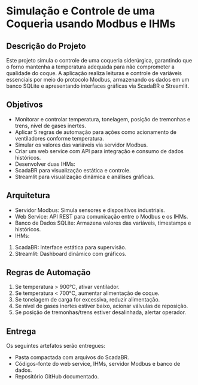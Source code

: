 # Simulação e Controle de uma Coqueria usando Modbus e IHMs

## Descrição do Projeto
Este projeto simula o controle de uma coqueria siderúrgica, garantindo que o forno mantenha a temperatura adequada para não comprometer a qualidade do coque. A aplicação realiza leituras e controle de variáveis essenciais por meio do protocolo Modbus, armazenando os dados em um banco SQLite e apresentando interfaces gráficas via ScadaBR e Streamlit.

## Objetivos
- Monitorar e controlar temperatura, tonelagem, posição de tremonhas e trens, nível de gases inertes.
- Aplicar 5 regras de automação para ações como acionamento de ventiladores conforme temperatura.
- Simular os valores das variáveis via servidor Modbus.
- Criar um web service com API para integração e consumo de dados históricos.
- Desenvolver duas IHMs:
- ScadaBR para visualização estática e controle.
- Streamlit para visualização dinâmica e análises gráficas.


## Arquitetura
- Servidor Modbus: Simula sensores e dispositivos industriais.
- Web Service: API REST para comunicação entre o Modbus e os IHMs.
- Banco de Dados SQLite: Armazena valores das variáveis, timestamps e históricos.
- IHMs:
1. ScadaBR: Interface estática para supervisão.
2. Streamlit: Dashboard dinâmico com gráficos.

## Regras de Automação
1. Se temperatura > 900°C, ativar ventilador.
2. Se temperatura < 700°C, aumentar alimentação de coque.
3. Se tonelagem de carga for excessiva, reduzir alimentação.
4. Se nível de gases inertes estiver baixo, acionar válvulas de reposição.
5. Se posição de tremonhas/trens estiver desalinhada, alertar operador.

## Entrega
Os seguintes artefatos serão entregues:

- Pasta compactada com arquivos do ScadaBR.
- Códigos-fonte do web service, IHMs, servidor Modbus e banco de dados.
- Repositório GitHub documentado.
